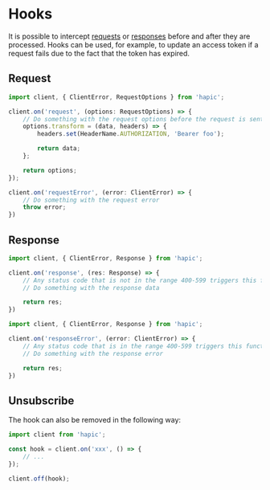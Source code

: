 # Hooks

It is possible to intercept [requests](#request) or [responses](#response) before and after they are processed.
Hooks can be used, for example, to update an access token if a request fails due to the fact that the token has expired.

## Request

```typescript
import client, { ClientError, RequestOptions } from 'hapic';

client.on('request', (options: RequestOptions) => {
    // Do something with the request options before the request is sent
    options.transform = (data, headers) => {
        headers.set(HeaderName.AUTHORIZATION, 'Bearer foo');

        return data;
    };

    return options;
});

client.on('requestError', (error: ClientError) => {
    // Do something with the request error
    throw error;
})
```

## Response

```typescript
import client, { ClientError, Response } from 'hapic';

client.on('response', (res: Response) => {
    // Any status code that is not in the range 400-599 triggers this function.
    // Do something with the response data

    return res;
})

import client, { ClientError, Response } from 'hapic';

client.on('responseError', (error: ClientError) => {
    // Any status code that is in the range 400-599 triggers this function.
    // Do something with the response error

    return res;
})
```

## Unsubscribe

The hook can also be removed in the following way:

```typescript
import client from 'hapic';

const hook = client.on('xxx', () => {
    // ...
});

client.off(hook);
```
